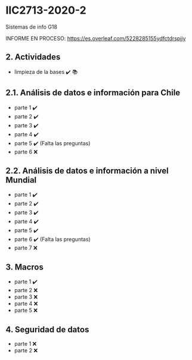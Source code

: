 # IIC2713-2020-2
Sistemas de info G18

INFORME EN PROCESO: https://es.overleaf.com/5228285155ydfctdrspjjy

## 2. Actividades 
* limpieza de la bases :heavy_check_mark: :books:
## 2.1. Análisis de datos e información para Chile
* parte 1 :heavy_check_mark:
* parte 2 :heavy_check_mark:
* parte 3 :heavy_check_mark:
* parte 4 :heavy_check_mark:
* parte 5 :heavy_check_mark: (Falta las preguntas)
* parte 6 :x:

## 2.2. Análisis de datos e información a nivel Mundial
* parte 1 :heavy_check_mark:
* parte 2 :heavy_check_mark:
* parte 3 :heavy_check_mark:
* parte 4 :heavy_check_mark:
* parte 5 :heavy_check_mark:
* parte 6 :heavy_check_mark: (Falta las preguntas)
* parte 7 :x:

## 3. Macros
* parte 1 :heavy_check_mark:
* parte 2 :x:
* parte 3 :x:
* parte 4 :x:
* parte 5 :x:

## 4. Seguridad de datos
* parte 1 :x:
* parte 2 :x: